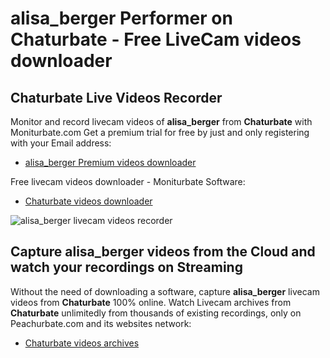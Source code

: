 # alisa_berger Performer on Chaturbate - Free LiveCam videos downloader

## Chaturbate Live Videos Recorder

Monitor and record livecam videos of **alisa_berger** from **Chaturbate** with Moniturbate.com
Get a premium trial for free by just and only registering with your Email address:
* [alisa_berger Premium videos downloader](https://moniturbate.com/request-demo-licence-key.html)

Free livecam videos downloader - Moniturbate Software:
* [Chaturbate videos downloader](https://moniturbate.com/moniturbate-download-software.html)

![alisa_berger livecam videos recorder](https://peachurnet.com/templates/moniturbate-software.png)


## Capture alisa_berger videos from the Cloud and watch your recordings on Streaming

Without the need of downloading a software, capture **alisa_berger** livecam videos from **Chaturbate** 100% online.
Watch Livecam archives from **Chaturbate** unlimitedly from thousands of existing recordings, only on Peachurbate.com and its websites network:
* [Chaturbate videos archives](https://peachurnet.com/)